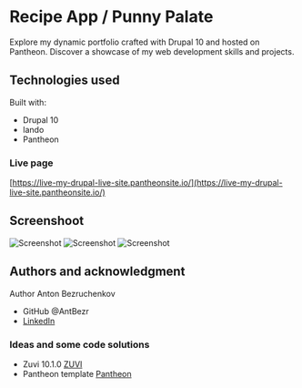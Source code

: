 # Recipe App / Punny Palate

Explore my dynamic portfolio crafted with Drupal 10 and hosted on Pantheon. Discover a showcase of my web development skills and projects.

## Technologies used

Built with:

- Drupal 10
- lando
- Pantheon


### Live page

[https://live-my-drupal-live-site.pantheonsite.io/](https://live-my-drupal-live-site.pantheonsite.io/)


## Screenshoot

![Screenshot ](https://github.com/AntBezr/recipe/assets/117649417/fd39e6af-b204-4acc-be20-f293ffcfd230)
![Screenshot ](https://github.com/AntBezr/recipe/assets/117649417/ae154466-b84b-4eae-ac53-c293a12a50e1)
![Screenshot ](https://github.com/AntBezr/recipe/assets/117649417/f319279d-3fc1-4e3b-a5bb-44bba99ca8fd)


## Authors and acknowledgment

Author
Anton Bezruchenkov

- GitHub @AntBezr
- [LinkedIn](https://www.linkedin.com/in/anton-bezruchenkov-a8609617a/)

### Ideas and some code solutions

- Zuvi 10.1.0 [ZUVI](https://www.drupar.com/theme/zuvi)
- Pantheon template [Pantheon](https://pantheon.io/)